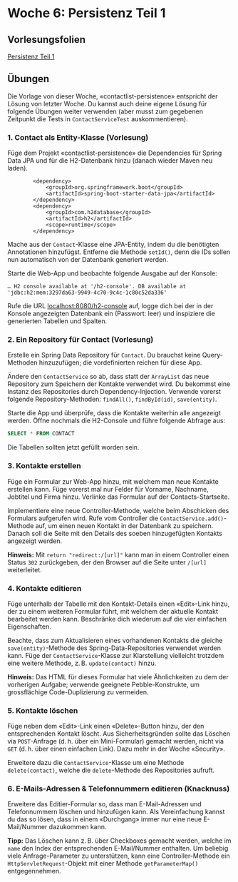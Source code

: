 # Woche 6: Persistenz Teil 1

## Vorlesungsfolien

[Persistenz Teil 1](06%20Persistenz%20Teil%201.pdf)


## Übungen

Die Vorlage von dieser Woche, «contactlist-persistence» entspricht der Lösung von letzter Woche. Du kannst auch deine eigene Lösung für folgende Übungen weiter verwenden (aber musst zum gegebenen Zeitpunkt die Tests in `ContactServiceTest` auskommentieren).


### 1. Contact als Entity-Klasse (Vorlesung)

Füge dem Projekt «contactlist-persistence» die Dependencies für Spring Data JPA und für die H2-Datenbank hinzu (danach wieder Maven neu laden).

```
		<dependency>
			<groupId>org.springframework.boot</groupId>
			<artifactId>spring-boot-starter-data-jpa</artifactId>
		</dependency>
		<dependency>
			<groupId>com.h2database</groupId>
			<artifactId>h2</artifactId>
			<scope>runtime</scope>
		</dependency>
```

Mache aus der `Contact`-Klasse eine JPA-Entity, indem du die benötigten Annotationen hinzufügst. Entferne die Methode `setId()`, denn die IDs sollen nun automatisch von der Datenbank generiert werden.

Starte die Web-App und beobachte folgende Ausgabe auf der Konsole:

```
… H2 console available at '/h2-console'. DB available at 'jdbc:h2:mem:3297da63-9949-4c70-9c4c-1c80c52da336'
```

Rufe die URL [localhost:8080/h2-console](http://localhost:8080/h2-console) auf, logge dich bei der in der Konsole angezeigten Datenbank ein (Passwort: leer) und inspiziere die generierten Tabellen und Spalten.


### 2. Ein Repository für Contact (Vorlesung)

Erstelle ein Spring Data Repository für `Contact`. Du brauchst keine Query-Methoden hinzuzufügen; die vordefinierten reichen für diese App.

Ändere den `ContactService` so ab, dass statt der `ArrayList` das neue Repository zum Speichern der Kontakte verwendet wird. Du bekommst eine Instanz des Repositories durch Dependency-Injection. Verwende vorerst folgende Repository-Methoden: `findAll()`, `findById(id)`, `save(entity)`.

Starte die App und überprüfe, dass die Kontakte weiterhin alle angezeigt werden. Öffne nochmals die H2-Console und führe folgende Abfrage aus:

```sql
SELECT * FROM CONTACT
```

Die Tabellen sollten jetzt gefüllt worden sein.


### 3. Kontakte erstellen

Füge ein Formular zur Web-App hinzu, mit welchem man neue Kontakte erstellen kann. Füge vorerst mal nur Felder für Vorname, Nachname, Jobtitel und Firma hinzu. Verlinke das Formular auf der Contacts-Startseite.

Implementiere eine neue Controller-Methode, welche beim Abschicken des Formulars aufgerufen wird. Rufe vom Controller die `ContactService.add()`-Methode auf, um einen neuen Kontakt in der Datenbank zu speichern. Danach soll die Seite mit den Details des soeben hinzugefügten Kontakts angezeigt werden.

**Hinweis:** Mit `return "redirect:/[url]"` kann man in einem Controller einen Status `302` zurückgeben, der den Browser auf die Seite unter `/[url]` weiterleitet.

### 4. Kontakte editieren

Füge unterhalb der Tabelle mit den Kontakt-Details einen «Edit»-Link hinzu, der zu einem weiteren Formular führt, mit welchem der aktuelle Kontakt bearbeitet werden kann. Beschränke dich wiederum auf die vier einfachen Eigenschaften.

Beachte, dass zum Aktualisieren eines vorhandenen Kontakts die gleiche `save(entity)`-Methode des Spring-Data-Repositories verwendet werden kann. Füge der `ContactService`-Klasse zur Klarstellung vielleicht trotzdem eine weitere Methode, z. B. `update(contact)` hinzu.

**Hinweis:** Das HTML für dieses Formular hat viele Ähnlichkeiten zu dem der vorherigen Aufgabe; verwende geeignete Pebble-Konstrukte, um grossflächige Code-Duplizierung zu vermeiden.

### 5. Kontakte löschen

Füge neben dem «Edit»-Link einen «Delete»-Button hinzu, der den entsprechenden Kontakt löscht. Aus Sicherheitsgründen sollte das Löschen via `POST`-Anfrage (d. h. über ein Mini-Formular) gemacht werden, nicht via `GET` (d. h. über einen einfachen Link). Dazu mehr in der Woche «Security».

Erweitere dazu die `ContactService`-Klasse um eine Methode `delete(contact)`, welche die `delete`-Methode des Repositories aufruft.

### 6. E-Mails-Adressen & Telefonnummern editieren (Knacknuss)

Erweitere das Editier-Formular so, dass man E-Mail-Adressen und Telefonnummern löschen und hinzufügen kann. Als Vereinfachung kannst du das so lösen, dass in einem «Durchgang» immer nur eine neue E-Mail/Nummer dazukommen kann.

**Tipp:** Das Löschen kann z. B. über Checkboxes gemacht werden, welche im `name` den Index der entsprechenden E-Mail/Nummer enthalten. Um beliebig viele Anfrage-Parameter zu unterstützen, kann eine Controller-Methode ein `HttpServletRequest`-Objekt mit einer Methode `getParameterMap()` entgegennehmen.

